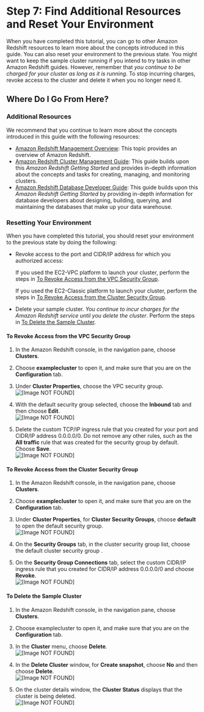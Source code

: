 # Step 7: Find Additional Resources and Reset Your Environment<a name="rs-gsg-clean-up-tasks"></a>

When you have completed this tutorial, you can go to other Amazon Redshift resources to learn more about the concepts introduced in this guide\. You can also reset your environment to the previous state\. You might want to keep the sample cluster running if you intend to try tasks in other Amazon Redshift guides\. However, remember that *you continue to be charged for your cluster as long as it is running*\. To stop incurring charges, revoke access to the cluster and delete it when you no longer need it\.

## Where Do I Go From Here?<a name="rs-gsg-where-do-i-go"></a>

### Additional Resources<a name="rs-gsg-additional-resources"></a>

We recommend that you continue to learn more about the concepts introduced in this guide with the following resources: 
+ [Amazon Redshift Management Overview](https://docs.aws.amazon.com/redshift/latest/mgmt/overview.html): This topic provides an overview of Amazon Redshift\.
+ [Amazon Redshift Cluster Management Guide](https://docs.aws.amazon.com/redshift/latest/mgmt/): This guide builds upon this *Amazon Redshift Getting Started* and provides in\-depth information about the concepts and tasks for creating, managing, and monitoring clusters\.
+ [Amazon Redshift Database Developer Guide](https://docs.aws.amazon.com/redshift/latest/dg/): This guide builds upon this *Amazon Redshift Getting Started* by providing in\-depth information for database developers about designing, building, querying, and maintaining the databases that make up your data warehouse\.

### Resetting Your Environment<a name="rs-gsg-reset-environment"></a>

When you have completed this tutorial, you should reset your environment to the previous state by doing the following: 
+ Revoke access to the port and CIDR/IP address for which you authorized access:

  If you used the EC2\-VPC platform to launch your cluster, perform the steps in [To Revoke Access from the VPC Security Group](#rs-gsg-how-to-revoke-access-vpc-security-group)\.

  If you used the EC2\-Classic platform to launch your cluster, perform the steps in [To Revoke Access from the Cluster Security Group](#rs-gsg-how-to-revoke-access-cluster-security-group)\.
+ Delete your sample cluster\. *You continue to incur charges for the Amazon Redshift service until you delete the cluster*\. Perform the steps in [To Delete the Sample Cluster](#rs-gsg-how-to-delete-sample-cluster)\.

#### To Revoke Access from the VPC Security Group<a name="rs-gsg-how-to-revoke-access-vpc-security-group"></a>

1. In the Amazon Redshift console, in the navigation pane, choose **Clusters**\.

1. Choose **examplecluster** to open it, and make sure that you are on the **Configuration** tab\.

1. Under **Cluster Properties**, choose the VPC security group\.  
![\[Image NOT FOUND\]](http://docs.aws.amazon.com/redshift/latest/gsg/images/rs-gsg-clusters-config-vpc-security-group.png)

1. With the default security group selected, choose the **Inbound** tab and then choose **Edit**\.  
![\[Image NOT FOUND\]](http://docs.aws.amazon.com/redshift/latest/gsg/images/rs-gsg-security-vpc-security-group-edit.png)

1. Delete the custom TCP/IP ingress rule that you created for your port and CIDR/IP address 0\.0\.0\.0/0\. Do not remove any other rules, such as the **All traffic** rule that was created for the security group by default\. Choose **Save**\.  
![\[Image NOT FOUND\]](http://docs.aws.amazon.com/redshift/latest/gsg/images/rs-gsg-security-vpc-security-group-revoke.png)

#### To Revoke Access from the Cluster Security Group<a name="rs-gsg-how-to-revoke-access-cluster-security-group"></a>

1. In the Amazon Redshift console, in the navigation pane, choose **Clusters**\.

1. Choose **examplecluster** to open it, and make sure that you are on the **Configuration** tab\.

1. Under **Cluster Properties**, for **Cluster Security Groups**, choose **default** to open the default security group\.  
![\[Image NOT FOUND\]](http://docs.aws.amazon.com/redshift/latest/gsg/images/rs-gsg-clusters-config-cluster-security-group.png)

1. On the **Security Groups** tab, in the cluster security group list, choose the default cluster security group \.

1. On the **Security Group Connections** tab, select the custom CIDR/IP ingress rule that you created for CIDR/IP address 0\.0\.0\.0/0 and choose **Revoke**\.  
![\[Image NOT FOUND\]](http://docs.aws.amazon.com/redshift/latest/gsg/images/security-group-rule-revoke.png)

#### To Delete the Sample Cluster<a name="rs-gsg-how-to-delete-sample-cluster"></a>

1. In the Amazon Redshift console, in the navigation pane, choose **Clusters**\.

1. Choose examplecluster to open it, and make sure that you are on the **Configuration** tab\.

1. In the **Cluster** menu, choose **Delete**\.  
![\[Image NOT FOUND\]](http://docs.aws.amazon.com/redshift/latest/gsg/images/rs-gsg-clusters-cluster-menu.png)

1. In the **Delete Cluster** window, for **Create snapshot**, choose **No** and then choose **Delete**\.  
![\[Image NOT FOUND\]](http://docs.aws.amazon.com/redshift/latest/gsg/images/rs-gsg-cluster-delete-final-snapshot.png)

1. On the cluster details window, the **Cluster Status** displays that the cluster is being deleted\.  
![\[Image NOT FOUND\]](http://docs.aws.amazon.com/redshift/latest/gsg/images/rs-gsg-clusters-config-delete-status.png)